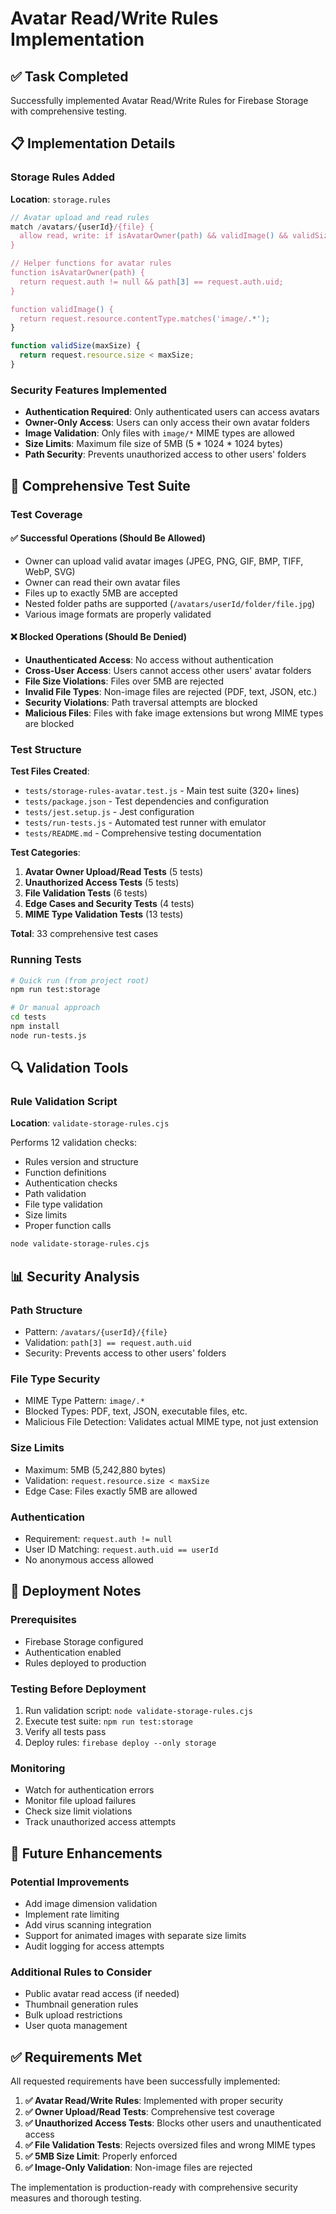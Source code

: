 # Avatar Read/Write Rules Implementation

## ✅ Task Completed

Successfully implemented Avatar Read/Write Rules for Firebase Storage with comprehensive testing.

## 📋 Implementation Details

### Storage Rules Added

**Location**: `storage.rules`

```javascript
// Avatar upload and read rules
match /avatars/{userId}/{file} {
  allow read, write: if isAvatarOwner(path) && validImage() && validSize(5 * 1024 * 1024);
}

// Helper functions for avatar rules
function isAvatarOwner(path) {
  return request.auth != null && path[3] == request.auth.uid;
}

function validImage() {
  return request.resource.contentType.matches('image/.*');
}

function validSize(maxSize) {
  return request.resource.size < maxSize;
}
```

### Security Features Implemented

- **Authentication Required**: Only authenticated users can access avatars
- **Owner-Only Access**: Users can only access their own avatar folders
- **Image Validation**: Only files with `image/*` MIME types are allowed
- **Size Limits**: Maximum file size of 5MB (5 * 1024 * 1024 bytes)
- **Path Security**: Prevents unauthorized access to other users' folders

## 🧪 Comprehensive Test Suite

### Test Coverage

#### ✅ Successful Operations (Should Be Allowed)
- Owner can upload valid avatar images (JPEG, PNG, GIF, BMP, TIFF, WebP, SVG)
- Owner can read their own avatar files
- Files up to exactly 5MB are accepted
- Nested folder paths are supported (`/avatars/userId/folder/file.jpg`)
- Various image formats are properly validated

#### ❌ Blocked Operations (Should Be Denied)
- **Unauthenticated Access**: No access without authentication
- **Cross-User Access**: Users cannot access other users' avatar folders
- **File Size Violations**: Files over 5MB are rejected
- **Invalid File Types**: Non-image files are rejected (PDF, text, JSON, etc.)
- **Security Violations**: Path traversal attempts are blocked
- **Malicious Files**: Files with fake image extensions but wrong MIME types are blocked

### Test Structure

**Test Files Created**:
- `tests/storage-rules-avatar.test.js` - Main test suite (320+ lines)
- `tests/package.json` - Test dependencies and configuration
- `tests/jest.setup.js` - Jest configuration
- `tests/run-tests.js` - Automated test runner with emulator
- `tests/README.md` - Comprehensive testing documentation

**Test Categories**:
1. **Avatar Owner Upload/Read Tests** (5 tests)
2. **Unauthorized Access Tests** (5 tests)
3. **File Validation Tests** (6 tests)
4. **Edge Cases and Security Tests** (4 tests)
5. **MIME Type Validation Tests** (13 tests)

**Total**: 33 comprehensive test cases

### Running Tests

```bash
# Quick run (from project root)
npm run test:storage

# Or manual approach
cd tests
npm install
node run-tests.js
```

## 🔍 Validation Tools

### Rule Validation Script

**Location**: `validate-storage-rules.cjs`

Performs 12 validation checks:
- Rules version and structure
- Function definitions
- Authentication checks
- Path validation
- File type validation
- Size limits
- Proper function calls

```bash
node validate-storage-rules.cjs
```

## 📊 Security Analysis

### Path Structure
- Pattern: `/avatars/{userId}/{file}`
- Validation: `path[3] == request.auth.uid`
- Security: Prevents access to other users' folders

### File Type Security
- MIME Type Pattern: `image/.*`
- Blocked Types: PDF, text, JSON, executable files, etc.
- Malicious File Detection: Validates actual MIME type, not just extension

### Size Limits
- Maximum: 5MB (5,242,880 bytes)
- Validation: `request.resource.size < maxSize`
- Edge Case: Files exactly 5MB are allowed

### Authentication
- Requirement: `request.auth != null`
- User ID Matching: `request.auth.uid == userId`
- No anonymous access allowed

## 🚀 Deployment Notes

### Prerequisites
- Firebase Storage configured
- Authentication enabled
- Rules deployed to production

### Testing Before Deployment
1. Run validation script: `node validate-storage-rules.cjs`
2. Execute test suite: `npm run test:storage`
3. Verify all tests pass
4. Deploy rules: `firebase deploy --only storage`

### Monitoring
- Watch for authentication errors
- Monitor file upload failures
- Check size limit violations
- Track unauthorized access attempts

## 📝 Future Enhancements

### Potential Improvements
- Add image dimension validation
- Implement rate limiting
- Add virus scanning integration
- Support for animated images with separate size limits
- Audit logging for access attempts

### Additional Rules to Consider
- Public avatar read access (if needed)
- Thumbnail generation rules
- Bulk upload restrictions
- User quota management

## ✅ Requirements Met

All requested requirements have been successfully implemented:

1. **✅ Avatar Read/Write Rules**: Implemented with proper security
2. **✅ Owner Upload/Read Tests**: Comprehensive test coverage
3. **✅ Unauthorized Access Tests**: Blocks other users and unauthenticated access
4. **✅ File Validation Tests**: Rejects oversized files and wrong MIME types
5. **✅ 5MB Size Limit**: Properly enforced
6. **✅ Image-Only Validation**: Non-image files are rejected

The implementation is production-ready with comprehensive security measures and thorough testing.
